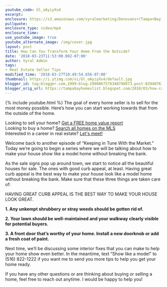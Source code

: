 ```yaml
---
youtube_code: Gl_oAyiyXx4
excerpt:
enclosure: https://s3.amazonaws.com/vyralmarketing/Donovans+(Tampa+Bay)/Videos/2018/March/Tampa+Bay+Real+Estate+Agent-+How+Can+You+Transform+Your+Home+From+the+Outside%253F.mp4
pullquote:
enclosure_type: video/mp4
enclosure_time:
use_youtube_image: true
youtube_alternate_image: /img/cover.jpg
layout: post
title: How Can You Transform Your Home From the Outside?
date: '2018-03-23T11:53:00.002-07:00'
author: Vyral Admin
tags:
- Real Estate Seller Tips
modified_time: '2018-03-27T10:49:54.656-07:00'
thumbnail: https://i.ytimg.com/vi/Gl_oAyiyXx4/default.jpg
blogger_id: tag:blogger.com,1999:blog-2990067579348798973.post-8294076166421351683
blogger_orig_url: https://tampabayhomeslist.blogspot.com/2018/03/how-can-you-transform-your-home-from.html
---
```

{% include youtube.html %}
The goal of every home seller is to sell for the most money possible. Here’s how you can start working towards that from the outside of the home.

<div class="post-cta">
Looking to sell your home? <a href="https://www.tampabayhomeslist.com/cma/property-valuation/" target="_blank">Get a FREE home value report</a><br>
Looking to buy a home? <a href="https://www.tampabayhomeslist.com/search/advanced_search/" target="_blank">Search all homes on the MLS</a><br>
Interested in a career in real estate? <a href="http://tampabaycareers.blogspot.com/p/skype-or-coffee-meeting.html" target="_blank">Let's meet!</a>
</div>

Welcome back to another episode of “Keeping in Tune With the Market.” Today we’re going to begin a series where we will be talking about how to make your house show like a model home without breaking the bank.

As the sale signs pop up around town, we start to notice all the beautiful houses for sale. The ones with good curb appeal, at least. Having great curb appeal is the best way to make your house look like a model home without breaking the bank. Make sure that these three things are taken care of:


HAVING GREAT CURB APPEAL IS THE BEST WAY TO MAKE YOUR HOUSE LOOK GREAT.


**1. Any unkempt shrubbery or stray weeds should be gotten rid of.**

**2. Your lawn should be well-maintained and your walkway clearly visible for potential buyers.**

**3. A front door that’s worthy of your home. Install a new doorknob or add a fresh coat of paint.**

Next time, we’ll be discussing some interior fixes that you can make to help your home show even better. In the meantime, text “Show like a model” to (516) 822-1222 if you want me to send you more tips to help you get your home ready.

If you have any other questions or are thinking about buying or selling a home, feel free to reach out anytime. I would be happy to help you!
